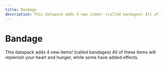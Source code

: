 ```yaml
---
title: Bandage
description: This datapack adds 4 new items! (called bandages) All of these items will replenish your heart and hunger, while some have added effects.
---
```


# Bandage

This datapack adds 4 new items! (called bandages) All of these items will replenish your heart and hunger, while some have added effects.
